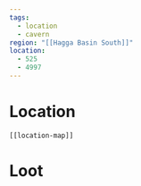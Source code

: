 ```yaml
---
tags:
  - location
  - cavern
region: "[[Hagga Basin South]]"
location:
  - 525
  - 4997
---
```

# Location
```meta-bind-embed
[[location-map]]
```
# Loot
